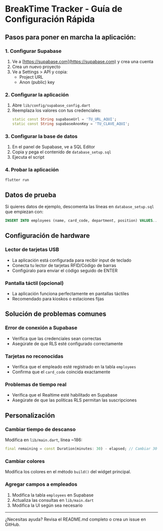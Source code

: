 # BreakTime Tracker - Guía de Configuración Rápida

## Pasos para poner en marcha la aplicación:

### 1. Configurar Supabase

1. Ve a [https://supabase.com](https://supabase.com) y crea una cuenta
2. Crea un nuevo proyecto
3. Ve a Settings > API y copia:
   - Project URL
   - Anon (public) key

### 2. Configurar la aplicación

1. Abre `lib/config/supabase_config.dart`
2. Reemplaza los valores con tus credenciales:
   ```dart
   static const String supabaseUrl = 'TU_URL_AQUI';
   static const String supabaseAnonKey = 'TU_CLAVE_AQUI';
   ```

### 3. Configurar la base de datos

1. En el panel de Supabase, ve a SQL Editor
2. Copia y pega el contenido de `database_setup.sql`
3. Ejecuta el script

### 4. Probar la aplicación

```bash
flutter run
```

## Datos de prueba

Si quieres datos de ejemplo, descomenta las líneas en `database_setup.sql` que empiezan con:
```sql
INSERT INTO employees (name, card_code, department, position) VALUES...
```

## Configuración de hardware

### Lector de tarjetas USB
- La aplicación está configurada para recibir input de teclado
- Conecta tu lector de tarjetas RFID/Código de barras
- Configúralo para enviar el código seguido de ENTER

### Pantalla táctil (opcional)
- La aplicación funciona perfectamente en pantallas táctiles
- Recomendado para kioskos o estaciones fijas

## Solución de problemas comunes

### Error de conexión a Supabase
- Verifica que las credenciales sean correctas
- Asegúrate de que RLS esté configurado correctamente

### Tarjetas no reconocidas
- Verifica que el empleado esté registrado en la tabla `employees`
- Confirma que el `card_code` coincida exactamente

### Problemas de tiempo real
- Verifica que el Realtime esté habilitado en Supabase
- Asegúrate de que las políticas RLS permitan las suscripciones

## Personalización

### Cambiar tiempo de descanso
Modifica en `lib/main.dart`, línea ~186:
```dart
final remaining = const Duration(minutes: 30) - elapsed; // Cambiar 30
```

### Cambiar colores
Modifica los colores en el método `build()` del widget principal.

### Agregar campos a empleados
1. Modifica la tabla `employees` en Supabase
2. Actualiza las consultas en `lib/main.dart`
3. Modifica la UI según sea necesario

---

¿Necesitas ayuda? Revisa el README.md completo o crea un issue en GitHub.
